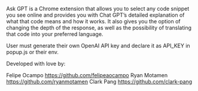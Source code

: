 Ask GPT is a Chrome extension that allows you to select any code snippet you see online and provides you with Chat GPT’s detailed explanation of what that code means and how it works. It also gives you the option of changing the depth of the response, as well as the possibility of translating that code into your preferred language.

User must generate their own OpenAI API key and declare it as API_KEY in popup.js or their env.

Developed with love by:

Felipe Ocampo https://github.com/felipeaocampo
Ryan Motamen https://github.com/ryanmotamen
Clark Pang https://github.com/clark-pang
